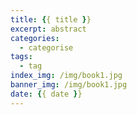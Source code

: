 ```yaml
---
title: {{ title }}
excerpt: abstract
categories:
  - categorise
tags:
  - tag
index_img: /img/book1.jpg
banner_img: /img/book1.jpg
date: {{ date }}
---
```


